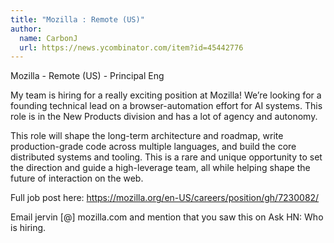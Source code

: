 ```yaml
---
title: "Mozilla : Remote (US)"
author:
  name: CarbonJ
  url: https://news.ycombinator.com/item?id=45442776
---
```

Mozilla - Remote (US) - Principal Eng

My team is hiring for a really exciting position at Mozilla! We’re looking for a founding technical lead on a browser-automation effort for AI systems. This role is in the New Products division and has a lot of agency and autonomy.

This role will shape the long-term architecture and roadmap, write production-grade code across multiple languages, and build the core distributed systems and tooling. This is a rare and unique opportunity to set the direction and guide a high-leverage team, all while helping shape the future of interaction on the web.

Full job post here: <a href="https:&#x2F;&#x2F;mozilla.org&#x2F;en-US&#x2F;careers&#x2F;position&#x2F;gh&#x2F;7230082&#x2F;" rel="nofollow">https:&#x2F;&#x2F;mozilla.org&#x2F;en-US&#x2F;careers&#x2F;position&#x2F;gh&#x2F;7230082&#x2F;</a>

Email jervin [@] mozilla.com and mention that you saw this on Ask HN: Who is hiring.
<JobApplication />
